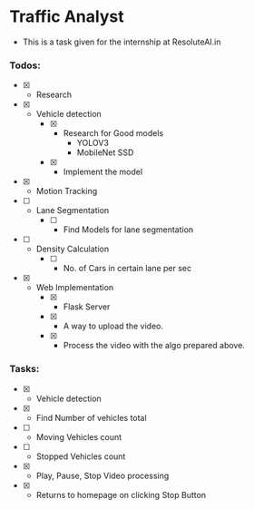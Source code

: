 # Traffic Analyst
- This is a task given for the internship at ResoluteAI.in

### Todos:
- [x] - Research 
- [x] - Vehicle detection
	- [x] - Research for Good models
    	- YOLOV3
    	- MobileNet SSD 
	- [x] - Implement the model
- [x] - Motion Tracking
- [ ] - Lane Segmentation
	- [ ] - Find Models for lane segmentation
- [ ] - Density Calculation
	- [ ] - No. of Cars in certain lane per sec
- [x] - Web Implementation
	- [x] - Flask Server
	- [x] - A way to upload the video.
	- [x] - Process the video with the algo prepared above.


### Tasks:
- [x] - Vehicle detection
- [x] - Find Number of vehicles total
- [ ] - Moving Vehicles count
- [ ] - Stopped Vehicles count
- [x] - Play, Pause, Stop Video processing
- [x] - Returns to homepage on clicking Stop Button
